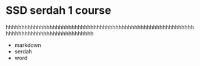 # SSD serdah 1 course

hhhhhhhhhhhhhhhhhhhhhhhhhhhhhhhhhhhhhhhhhhhhhhhhhhhhhhhhhhhhhhhhhhhhhhhhhhhhhhhhhhhhhhhh


- markdown
- serdah
- word

